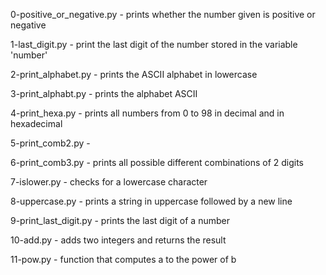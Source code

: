 0-positive_or_negative.py - prints whether the number given is positive or negative

1-last_digit.py - print the last digit of the number stored in the variable 'number'

2-print_alphabet.py - prints the ASCII alphabet in lowercase

3-print_alphabt.py - prints the alphabet ASCII

4-print_hexa.py - prints all numbers from 0 to 98 in decimal and in hexadecimal

5-print_comb2.py - 

6-print_comb3.py - prints all possible different combinations of 2 digits

7-islower.py - checks for a lowercase character

8-uppercase.py - prints a string in uppercase followed by a new line

9-print_last_digit.py - prints the last digit of a number

10-add.py - adds two integers and returns the result

11-pow.py - function that computes a to the power of b


